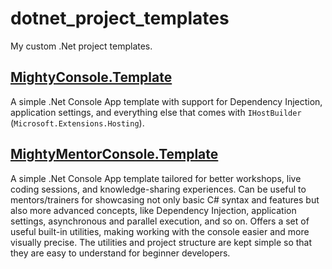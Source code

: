 # dotnet_project_templates

My custom .Net project templates.

## [MightyConsole.Template](MightyConsole.Template/)

A simple .Net Console App template with support for Dependency Injection, application settings, and everything else that comes with `IHostBuilder` (`Microsoft.Extensions.Hosting`).

## [MightyMentorConsole.Template](MightyMentorConsole.Template/)

A simple .Net Console App template tailored for better workshops, live coding sessions, and knowledge-sharing experiences. Can be useful to mentors/trainers for showcasing not only basic C# syntax and features but also more advanced concepts, like Dependency Injection, application settings, asynchronous and parallel execution, and so on. Offers a set of useful built-in utilities, making working with the console easier and more visually precise. The utilities and project structure are kept simple so that they are easy to understand for beginner developers.

